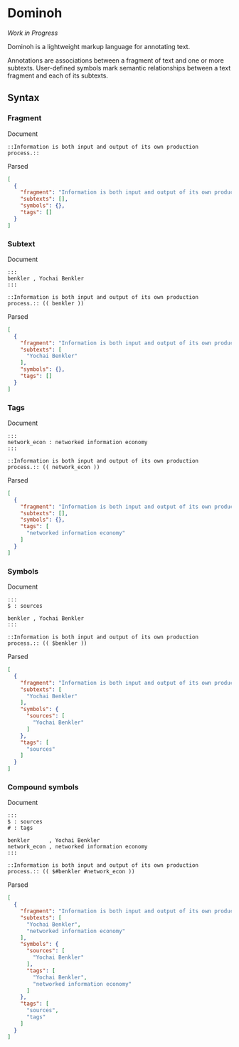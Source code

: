# Dominoh

_Work in Progress_

Dominoh is a lightweight markup language for annotating text. 

Annotations are associations between a fragment of text and one or more subtexts. 
User-defined symbols mark semantic relationships between a text fragment and 
each of its subtexts.

## Syntax


### Fragment

Document

```
::Information is both input and output of its own production process.::
```

Parsed

```json
[
  {
    "fragment": "Information is both input and output of its own production process.",
    "subtexts": [],
    "symbols": {},
    "tags": []
  }
]
```


### Subtext

Document

```
:::
benkler , Yochai Benkler
:::

::Information is both input and output of its own production process.:: (( benkler ))
```

Parsed

```json
[
  {
    "fragment": "Information is both input and output of its own production process.",
    "subtexts": [
      "Yochai Benkler"
    ],
    "symbols": {},
    "tags": []
  }
]
```

### Tags

Document

```
:::
network_econ : networked information economy
:::

::Information is both input and output of its own production process.:: (( network_econ ))
```

Parsed

```json
[
  {
    "fragment": "Information is both input and output of its own production process.",
    "subtexts": [],
    "symbols": {},
    "tags": [
      "networked information economy"
    ]
  }
]
```


### Symbols

Document

```
:::
$ : sources

benkler , Yochai Benkler
:::

::Information is both input and output of its own production process.:: (( $benkler ))
```

Parsed

```json
[
  {
    "fragment": "Information is both input and output of its own production process.",
    "subtexts": [
      "Yochai Benkler"
    ],
    "symbols": {
      "sources": [
        "Yochai Benkler"
      ]
    },
    "tags": [
      "sources"
    ]
  }
]
```


### Compound symbols

Document

```
:::
$ : sources
# : tags

benkler      , Yochai Benkler
network_econ , networked information economy
:::

::Information is both input and output of its own production process.:: (( $#benkler #network_econ ))
```

Parsed

```json
[
  {
    "fragment": "Information is both input and output of its own production process.",
    "subtexts": [
      "Yochai Benkler",
      "networked information economy"
    ],
    "symbols": {
      "sources": [
        "Yochai Benkler"
      ],
      "tags": [
        "Yochai Benkler",
        "networked information economy"
      ]
    },
    "tags": [
      "sources",
      "tags"
    ]
  }
]
```
